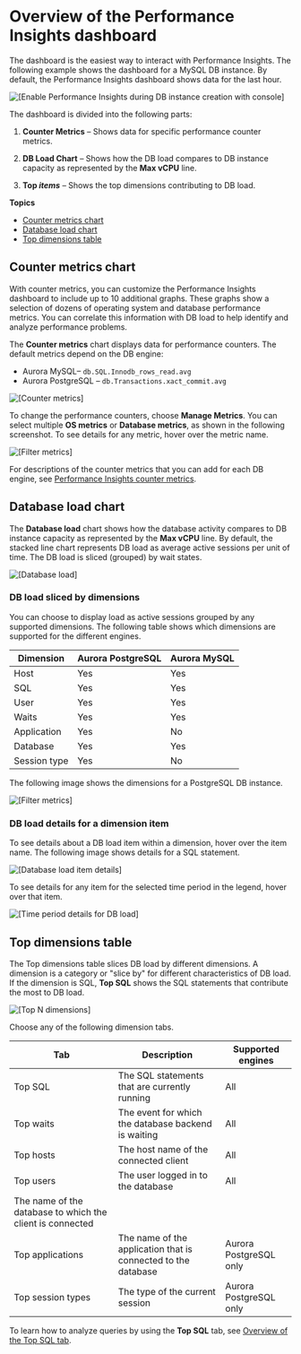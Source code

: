 # Overview of the Performance Insights dashboard<a name="USER_PerfInsights.UsingDashboard.Components"></a>

The dashboard is the easiest way to interact with Performance Insights\. The following example shows the dashboard for a MySQL DB instance\. By default, the Performance Insights dashboard shows data for the last hour\.

![\[Enable Performance Insights during DB instance creation with console\]](http://docs.aws.amazon.com/AmazonRDS/latest/AuroraUserGuide/./images/aurora_perf_insights_enabling.png)

The dashboard is divided into the following parts:

1. **Counter Metrics** – Shows data for specific performance counter metrics\.

1. **DB Load Chart** – Shows how the DB load compares to DB instance capacity as represented by the **Max vCPU** line\.

1.  **Top *items*** – Shows the top dimensions contributing to DB load\.

**Topics**
+ [Counter metrics chart](#USER_PerfInsights.UsingDashboard.Components.Countermetrics)
+ [Database load chart](#USER_PerfInsights.UsingDashboard.Components.AvgActiveSessions)
+ [Top dimensions table](#USER_PerfInsights.UsingDashboard.Components.AvgActiveSessions.TopLoadItemsTable)

## Counter metrics chart<a name="USER_PerfInsights.UsingDashboard.Components.Countermetrics"></a>

With counter metrics, you can customize the Performance Insights dashboard to include up to 10 additional graphs\. These graphs show a selection of dozens of operating system and database performance metrics\. You can correlate this information with DB load to help identify and analyze performance problems\.

 The **Counter metrics** chart displays data for performance counters\. The default metrics depend on the DB engine:
+ Aurora MySQL– `db.SQL.Innodb_rows_read.avg`
+ Aurora PostgreSQL – `db.Transactions.xact_commit.avg`

![\[Counter metrics\]](http://docs.aws.amazon.com/AmazonRDS/latest/AuroraUserGuide/./images/oracle_perf_insights_counters.png)

To change the performance counters, choose **Manage Metrics**\. You can select multiple **OS metrics** or **Database metrics**, as shown in the following screenshot\. To see details for any metric, hover over the metric name\.

![\[Filter metrics\]](http://docs.aws.amazon.com/AmazonRDS/latest/AuroraUserGuide/./images/perf_insights_select_metrics.png)

For descriptions of the counter metrics that you can add for each DB engine, see [Performance Insights counter metrics](USER_PerfInsights_Counters.md)\.

## Database load chart<a name="USER_PerfInsights.UsingDashboard.Components.AvgActiveSessions"></a>

The **Database load** chart shows how the database activity compares to DB instance capacity as represented by the **Max vCPU** line\. By default, the stacked line chart represents DB load as average active sessions per unit of time\. The DB load is sliced \(grouped\) by wait states\. 

![\[Database load\]](http://docs.aws.amazon.com/AmazonRDS/latest/AuroraUserGuide/./images/perf_insights_2.png)

### DB load sliced by dimensions<a name="USER_PerfInsights.UsingDashboard.Components.AvgActiveSessions.dims"></a>

You can choose to display load as active sessions grouped by any supported dimensions\. The following table shows which dimensions are supported for the different engines\.


| Dimension | Aurora PostgreSQL | Aurora MySQL | 
| --- | --- | --- | 
|  Host  |  Yes  |  Yes  | 
|  SQL  |  Yes  |  Yes  | 
|  User  |  Yes  |  Yes  | 
|  Waits  |  Yes  |  Yes  | 
|  Application  |  Yes  |  No  | 
|  Database  |  Yes  |  Yes  | 
|  Session type  |  Yes  |  No  | 

The following image shows the dimensions for a PostgreSQL DB instance\.

![\[Filter metrics\]](http://docs.aws.amazon.com/AmazonRDS/latest/AuroraUserGuide/./images/perf_insights_2b.png)

### DB load details for a dimension item<a name="USER_PerfInsights.UsingDashboard.Components.AvgActiveSessions.item-details"></a>

To see details about a DB load item within a dimension, hover over the item name\. The following image shows details for a SQL statement\.

![\[Database load item details\]](http://docs.aws.amazon.com/AmazonRDS/latest/AuroraUserGuide/./images/perf_insights_2c.png)

To see details for any item for the selected time period in the legend, hover over that item\.

![\[Time period details for DB load\]](http://docs.aws.amazon.com/AmazonRDS/latest/AuroraUserGuide/./images/perf_insights_3.png)

## Top dimensions table<a name="USER_PerfInsights.UsingDashboard.Components.AvgActiveSessions.TopLoadItemsTable"></a>

The Top dimensions table slices DB load by different dimensions\. A dimension is a category or "slice by" for different characteristics of DB load\. If the dimension is SQL, **Top SQL** shows the SQL statements that contribute the most to DB load\.

![\[Top N dimensions\]](http://docs.aws.amazon.com/AmazonRDS/latest/AuroraUserGuide/./images/perf_insights_4c.png)

Choose any of the following dimension tabs\.


| Tab | Description | Supported engines | 
| --- | --- | --- | 
|  Top SQL  |  The SQL statements that are currently running  |  All  | 
|  Top waits  |  The event for which the database backend is waiting  |  All  | 
|  Top hosts  |  The host name of the connected client  |  All  | 
|  Top users  |  The user logged in to the database  |  All  | 
|  The name of the database to which the client is connected  |    | 
|  Top applications  |  The name of the application that is connected to the database  |  Aurora PostgreSQL only  | 
|  Top session types  |  The type of the current session  | Aurora PostgreSQL only | 

To learn how to analyze queries by using the **Top SQL** tab, see [Overview of the Top SQL tab](USER_PerfInsights.UsingDashboard.Components.AvgActiveSessions.TopLoadItemsTable.TopSQL.md)\.